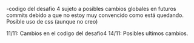 -codigo del desafio 4 sujeto a posibles cambios globales en futuros commits debido a que no estoy muy convencido como está quedando. Posible uso de css (aunque no creo)

11/11: Cambios en el codigo del desafio4
14/11: Posibles ultimos cambios.

